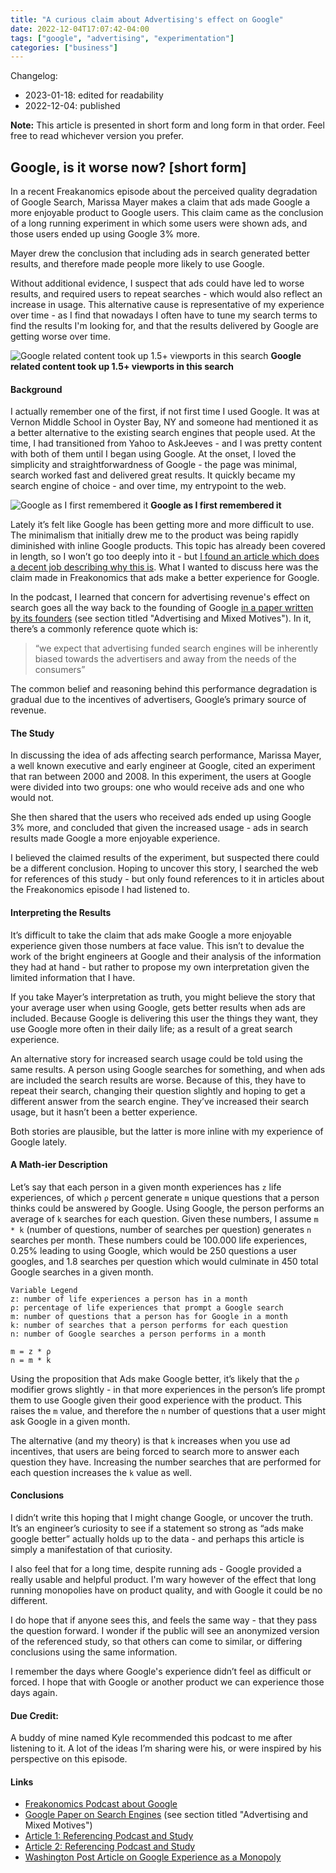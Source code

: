 ```yaml
---
title: "A curious claim about Advertising's effect on Google"
date: 2022-12-04T17:07:42-04:00
tags: ["google", "advertising", "experimentation"]
categories: ["business"]
---
```


Changelog:
 - 2023-01-18: edited for readability
 - 2022-12-04: published

**Note:** This article is presented in short form and long form in that order. Feel free to read whichever version you prefer.

## Google, is it worse now? [short form]

In a recent Freakanomics episode about the perceived quality degradation of Google Search, Marissa Mayer makes a claim that ads made Google a more enjoyable product to Google users. This claim came as the conclusion of a long running experiment in which some users were shown ads, and those users ended up using Google 3% more.

Mayer drew the conclusion that including ads in search generated better results, and therefore made people more likely to use Google.

Without additional evidence, I suspect that ads could have led to worse results, and required users to repeat searches - which would also reflect an increase in usage. This alternative cause is representative of my experience over time - as I find that nowadays I often have to tune my search terms to find the results I'm looking for, and that the results delivered by Google are getting worse over time.

![Google related content took up 1.5+ viewports in this search](/img/google-search-results.png)
**Google related content took up 1.5+ viewports in this search**

#### Background
I actually remember one of the first, if not first time I used Google. It was at Vernon Middle School in Oyster Bay, NY and someone had mentioned it as a better alternative to the existing search engines that people used. At the time, I had transitioned from Yahoo to AskJeeves - and I was pretty content with both of them until I began using Google. At the onset, I loved the simplicity and straightforwardness of Google - the page was minimal, search worked fast and delivered great results. It quickly became my search engine of choice - and over time, my entrypoint to the web.

![Google as I first remembered it](/img/google-homepage-2000.png)
**Google as I first remembered it**


Lately it’s felt like Google has been getting more and more difficult to use. The minimalism that initially drew me to the product was being rapidly diminished with inline Google products. This topic has already been covered in length, so I won’t go too deeply into it - but [I found an article which does a decent job describing why this is](https://www.washingtonpost.com/technology/2020/10/19/google-search-results-monopoly/). What I wanted to discuss here was the claim made in Freakonomics that ads make a better experience for Google.

In the podcast, I learned that concern for advertising revenue's effect on search goes all the way back to the founding of Google [in a paper written by its founders](http://infolab.stanford.edu/~backrub/google.html) (see section titled "Advertising and Mixed Motives"). In it, there’s a commonly reference quote which is:

> “we expect that advertising funded search engines will be inherently biased towards the advertisers and away from the needs of the consumers”

The common belief and reasoning behind this performance degradation is gradual due to the incentives of advertisers, Google’s primary source of revenue.

#### The Study
In discussing the idea of ads affecting search performance, Marissa Mayer, a well known executive and early engineer at Google, cited an experiment that ran between 2000 and 2008. In this experiment, the users at Google were divided into two groups: one who would receive ads and one who would not.

She then shared that the users who received ads ended up using Google 3% more, and concluded that given the increased usage - ads in search results made Google a more enjoyable experience.

I believed the claimed results of the experiment, but suspected there could be a different conclusion. Hoping to uncover this story, I searched the web for references of this study - but only found references to it in articles about the Freakonomics episode I had listened to.

#### Interpreting the Results
It’s difficult to take the claim that ads make Google a more enjoyable experience given those numbers at face value. This isn’t to devalue the work of the bright engineers at Google and their analysis of the information they had at hand - but rather to propose my own interpretation given the limited information that I have.

If you take Mayer’s interpretation as truth, you might believe the story that your average user when using Google, gets better results when ads are included. Because Google is delivering this user the things they want, they use Google more often in their daily life; as a result of a great search experience.

An alternative story for increased search usage could be told using the same results. A person using Google searches for something, and when ads are included the search results are worse. Because of this, they have to repeat their search, changing their question slightly and hoping to get a different answer from the search engine. They’ve increased their search usage, but it hasn’t been a better experience.

Both stories are plausible, but the latter is more inline with my experience of Google lately.

#### A Math-ier Description
Let’s say that each person in a given month experiences has `z` life experiences, of which `ρ` percent generate `m` unique questions that a person thinks could be answered by Google. Using Google, the person performs an average of `k` searches for each question. Given these numbers, I assume `m * k` (number of questions, number of searches per question) generates `n` searches per month. These numbers could be 100.000 life experiences, 0.25% leading to using Google, which would be 250 questions a user googles, and 1.8 searches per question which would culminate in 450 total Google searches in a given month.

```
Variable Legend
z: number of life experiences a person has in a month
ρ: percentage of life experiences that prompt a Google search
m: number of questions that a person has for Google in a month
k: number of searches that a person performs for each question
n: number of Google searches a person performs in a month

m = z * ρ
n = m * k
```

Using the proposition that Ads make Google better, it’s likely that the `ρ` modifier grows slightly - in that more experiences in the person’s life prompt them to use Google given their good experience with the product. This raises the `m` value, and therefore the `n` number of questions that a user might ask Google in a given month.

The alternative (and my theory) is that `k` increases when you use ad incentives, that users are being forced to search more to answer each question they have. Increasing the number searches that are performed for each question increases the `k` value as well.

#### Conclusions
I didn’t write this hoping that I might change Google, or uncover the truth. It’s an engineer’s curiosity to see if a statement so strong as “ads make google better” actually holds up to the data - and perhaps this article is simply a manifestation of that curiosity.

I also feel that for a long time, despite running ads - Google provided a really usable and helpful product. I'm wary however of the effect that long running monopolies have on product quality, and with Google it could be no different.

I do hope that if anyone sees this, and feels the same way - that they pass the question forward. I wonder if the public will see an anonymized version of the referenced study, so that others can come to similar, or differing conclusions using the same information.

I remember the days where Google's experience didn’t feel as difficult or forced. I hope that with Google or another product we can experience those days again.

#### Due Credit:
A buddy of mine named Kyle recommended this podcast to me after listening to it. A lot of the ideas I’m sharing were his, or were inspired by his perspective on this episode.

#### Links
* [Freakonomics Podcast about Google](https://freakonomics.com/podcast/is-google-getting-worse/)
* [Google Paper on Search Engines](http://infolab.stanford.edu/~backrub/google.html) (see section titled "Advertising and Mixed Motives")
* [Article 1: Referencing Podcast and Study](https://www.dailymail.co.uk/sciencetech/article-11441689/Former-Google-engineer-blames-internets-failures-search-overall-decline.html)
* [Article 2: Referencing Podcast and Study](https://searchengineland.com/is-google-search-getting-worse-389658)
* [Washington Post Article on Google Experience as a Monopoly](https://www.washingtonpost.com/technology/2020/10/19/google-search-results-monopoly/)
